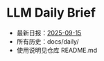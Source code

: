 # LLM Daily Brief

- 最新日报：[2025-09-15](./daily/2025-09-15.md)
- 所有历史：docs/daily/
- 使用说明见仓库 README.md
